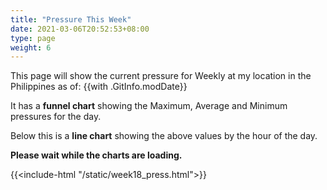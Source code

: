 ```yaml
---
title: "Pressure This Week"
date: 2021-03-06T20:52:53+08:00
type: page
weight: 6
---
```

This page will show the current pressure for Weekly at my location in the Philippines as of: {{with .GitInfo.modDate}}

It has a **funnel chart** showing the Maximum, Average and Minimum pressures for the day.

Below this is a **line chart** showing the above values by the hour of the day.

**Please wait while the charts are loading.**

{{<include-html "/static/week18_press.html">}}
